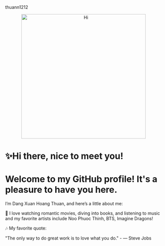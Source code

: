 thuann1212
<p align="center">
  <img src="https://github.com/thuannn1212/thuannn1212/blob/main/gif.gif?raw=true" alt="Hi" width="400"/>
</p>

# ✨Hi there, nice to meet you!

# Welcome to my GitHub profile! It's a pleasure to have you here.

I’m Dang Xuan Hoang Thuan, and here’s a little about me:

🎥 I love watching romantic movies, diving into books, and listening to music and my favorite artists include Noo Phuoc Thinh, BTS, Imagine Dragons!

🎶 My favorite quote:

"The only way to do great work is to love what you do." - — Steve Jobs 

